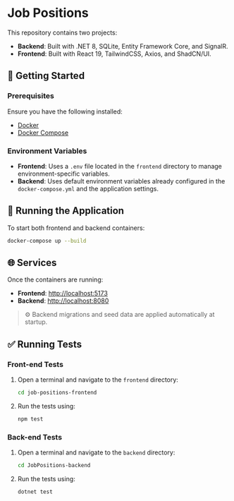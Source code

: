 # Job Positions

This repository contains two projects:

- **Backend**: Built with .NET 8, SQLite, Entity Framework Core, and SignalR.
- **Frontend**: Built with React 19, TailwindCSS, Axios, and ShadCN/UI.

## 🚀 Getting Started

### Prerequisites

Ensure you have the following installed:

- [Docker](https://www.docker.com/)
- [Docker Compose](https://docs.docker.com/compose/)

### Environment Variables

- **Frontend**: Uses a `.env` file located in the `frontend` directory to manage environment-specific variables.
- **Backend**: Uses default environment variables already configured in the `docker-compose.yml` and the application settings.

## 🐳 Running the Application

To start both frontend and backend containers:

```bash
docker-compose up --build
```

## 🌐 Services

Once the containers are running:

- **Frontend**: [http://localhost:5173](http://localhost:5173)
- **Backend**: [http://localhost:8080](http://localhost:8080)

> ⚙️ Backend migrations and seed data are applied automatically at startup.

## ✅ Running Tests

### Front-end Tests

1. Open a terminal and navigate to the `frontend` directory:

   ```bash
   cd job-positions-frontend
   ```

2. Run the tests using:

   ```bash
   npm test
   ```

### Back-end Tests

1. Open a terminal and navigate to the `backend` directory:

   ```bash
   cd JobPositions-backend
   ```

2. Run the tests using:

   ```bash
   dotnet test
   ```
